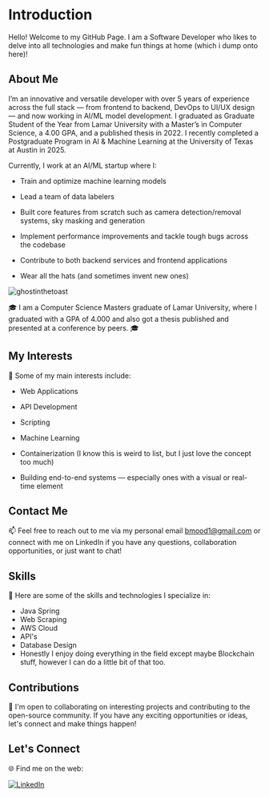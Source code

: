 # Introduction

Hello! Welcome to my GitHub Page. I am a Software Developer who likes to delve into all technologies and make fun things at home (which i dump onto here)!

## About Me

I’m an innovative and versatile developer with over 5 years of experience across the full stack — from frontend to backend, DevOps to UI/UX design — and now working in AI/ML model development. I graduated as Graduate Student of the Year from Lamar University with a Master’s in Computer Science, a 4.00 GPA, and a published thesis in 2022. I recently completed a Postgraduate Program in AI & Machine Learning at the University of Texas at Austin in 2025.

Currently, I work at an AI/ML startup where I:

  - Train and optimize machine learning models

  - Lead a team of data labelers

  - Built core features from scratch such as camera detection/removal systems, sky masking and generation

  - Implement performance improvements and tackle tough bugs across the codebase

  - Contribute to both backend services and frontend applications

  - Wear all the hats (and sometimes invent new ones)

<p align="left"> <img src="https://komarev.com/ghpvc/?username=ghostinthetoast&label=Profile%20views&color=0e75b6&style=flat" alt="ghostinthetoast" /> </p>

🎓 I am a Computer Science Masters graduate of Lamar University, where I graduated with a GPA of 4.000 and also got a thesis published and presented at a conference by peers. 🎓

## My Interests

🌟 Some of my main interests include:

  - Web Applications

  - API Development

  - Scripting

  - Machine Learning

  - Containerization (I know this is weird to list, but I just love the concept too much)

  - Building end-to-end systems — especially ones with a visual or real-time element

## Contact Me

📫 Feel free to reach out to me via my personal email bmood1@gmail.com or connect with me on LinkedIn if you have any questions, collaboration opportunities, or just want to chat!

## Skills

💪 Here are some of the skills and technologies I specialize in:

- Java Spring
- Web Scraping
- AWS Cloud
- API's
- Database Design
- Honestly I enjoy doing everything in the field except maybe Blockchain stuff, however I can do a little bit of that too.

## Contributions

🤝 I'm open to collaborating on interesting projects and contributing to the open-source community. If you have any exciting opportunities or ideas, let's connect and make things happen!

## Let's Connect

🌐 Find me on the web:

[![LinkedIn](https://img.shields.io/badge/LinkedIn-0077B5?style=for-the-badge&logo=LinkedIn&logoColor=white)](https://www.linkedin.com/in/coderbilal/)

###

###
<!--
<div align="left">
  <img src="https://img.shields.io/static/v1?message=Youtube&logo=youtube&label=&color=FF0000&logoColor=white&labelColor=&style=for-the-badge" height="35" alt="youtube logo"  />
  <img src="https://img.shields.io/static/v1?message=Instagram&logo=instagram&label=&color=E4405F&logoColor=white&labelColor=&style=for-the-badge" height="35" alt="instagram logo"  />
  <img src="https://img.shields.io/static/v1?message=Twitch&logo=twitch&label=&color=9146FF&logoColor=white&labelColor=&style=for-the-badge" height="35" alt="twitch logo"  />
  <img src="https://img.shields.io/static/v1?message=Discord&logo=discord&label=&color=7289DA&logoColor=white&labelColor=&style=for-the-badge" height="35" alt="discord logo"  />
  <img src="https://img.shields.io/static/v1?message=Gmail&logo=gmail&label=&color=D14836&logoColor=white&labelColor=&style=for-the-badge" height="35" alt="gmail logo"  />
  <img src="https://img.shields.io/static/v1?message=LinkedIn&logo=linkedin&label=&color=0077B5&logoColor=white&labelColor=&style=for-the-badge" height="35" alt="linkedin logo"  />
</div>
-->

